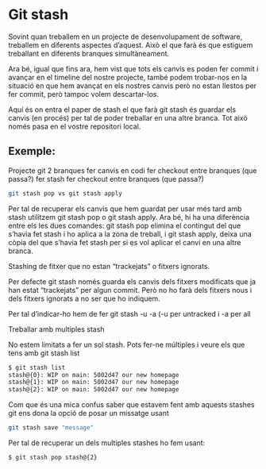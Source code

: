 # Git stash

Sovint quan treballem en un projecte de desenvolupament de software, treballem en diferents aspectes d’aquest. Això el que farà és que estiguem treballant en diferents branques simultàneament. 

Ara bé, igual que fins ara, hem vist que tots els canvis es poden fer commit i avançar en el timeline del nostre projecte, també podem trobar-nos en la situació en que hem avançat en els nostres canvis però no estan llestos per fer commit, però tampoc volem descartar-los. 

Aquí és on entra el paper de stash el que farà git stash és guardar els canvis (en procés) per tal de poder treballar en una altre branca. Tot això només pasa en el vostre repositori local.

## Exemple:

Projecte git
2 branques
fer canvis en codi
fer checkout entre branques (que passa?)
fer stash 
fer checkout entre branques (que passa?)

```sh 
git stash pop vs git stash apply
```
Per tal de recuperar els canvis que hem guardat per usar més tard amb stash utilitzem git stash pop o git stash apply. Ara bé, hi ha una diferència entre els les dues comandes: 
git stash pop elimina el contingut del que s’havia fet stash i ho aplica a la zona de treball, i git stash apply, deixa una còpia del que s’havia fet stash per si es vol aplicar el canvi en una altre branca. 

Stashing de fitxer que no estan “trackejats” o fitxers ignorats. 

Per defecte git stash només guarda els canvis dels fitxers modificats que ja han estat “trackejats” per algun commit. Però no ho farà dels fitxers nous i dels fitxers ignorats a no ser que ho indiquem. 

Per tal d’indicar-ho hem de fer git stash -u -a (-u per untracked i -a per all

Treballar amb multiples stash

No estem limitats a fer un sol stash. Pots fer-ne múltiples i veure els que tens amb git stash list
```sh
$ git stash list
stash@{0}: WIP on main: 5002d47 our new homepage
stash@{1}: WIP on main: 5002d47 our new homepage
stash@{2}: WIP on main: 5002d47 our new homepage
```

Com que és una mica confus saber que estavem fent amb aquests stashes git ens dona la opció de posar un missatge usant 
```sh
git stash save "message"
```

Per tal de recuperar un dels multiples stashes ho fem usant: 

```sh
$ git stash pop stash@{2}
```

